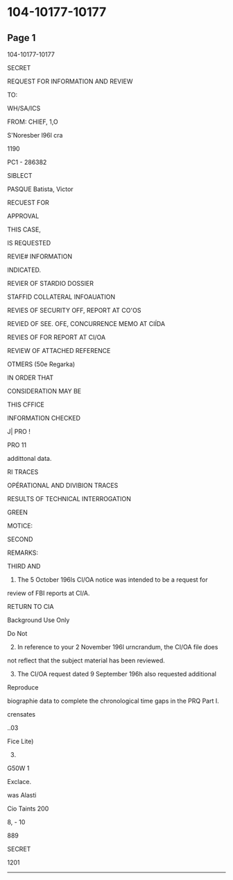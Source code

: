 # 104-10177-10177

## Page 1

104-10177-10177

SECRET

REQUEST FOR INFORMATION AND REVIEW

TO:

WH/SA/ICS

FROM: CHIEF, 1,O

S'Noresber l96l cra

1190

PC1 - 286382

SIBLECT

PASQUE Batista, Victor

RECUEST FOR

APPROVAL

THIS CASE,

IS REQUESTED

REVIE# INFORMATION

INDICATED.

REVIER OF STARDIO DOSSIER

STAFFID COLLATERAL INFOAUATION

REVIES OF SECURITY OFF, REPORT AT CO'OS

REVIED OF SEE. OFE, CONCURRENCE MEMO AT CIÍDA

REVIES OF FOR REPORT AT CI/OA

REVIEW OF ATTACHED REFERENCE

OTMERS (50e Regarka)

IN ORDER THAT

CONSIDERATION MAY BE

THIS CFFICE

INFORMATION CHECKED

J| PRO !

PRO 11

addittonal data.

RI TRACES

OPÉRATIONAL AND DIVIBION TRACES

RESULTS OF TECHNICAL INTERROGATION

GREEN

MOTICE:

SECOND

REMARKS:

THIRD AND

1. The 5 October 196ls CI/OA notice was intended to be a request for

review of FBI reports at CI/A.

RETURN TO CIA

Background Use Only

Do Not

2. In reference to your 2 November 196l urncrandum, the CI/OA file does

not reflect that the subject material has been reviewed.

3. The CI/OA request dated 9 September 196h also requested additional

Reproduce

biographie data to complete the chronological time gaps in the PRQ Part I.

crensates

..03

Fice Lite)

03.

G50W 1

Exclace.

was Alasti

Cio Taints 200

8, - 10

889

SECRET

1201

---

